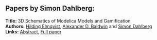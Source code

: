 <h2>Papers by Simon Dahlberg:</h2>
<p>
<b>Title:</b> 3D Schematics of Modelica Models and Gamification<br />
<b>Authors:</b> <a href="../authors/author_77.html">Hilding Elmqvist</a>, <a href="../authors/author_14.html">Alexander D. Baldwin</a> and <a href="../authors/author_60.html">Simon Dahlberg</a><br />
<b>Links:</b> <a href="../abstracts/abstract_57.pdf">Abstract</a>, <a href="../submissions/ecp15118527_ElmqvistBaldwinDahlberg.pdf">Full paper</a>
</p>